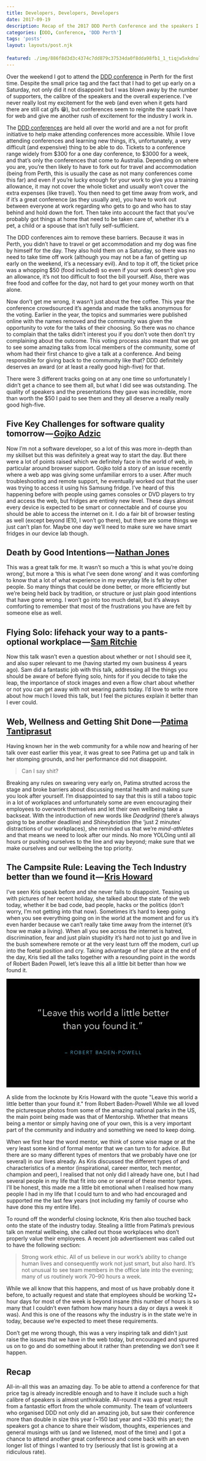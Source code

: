 ```yaml
---
title: Developers, Developers, Developers
date: 2017-09-19
description: Recap of the 2017 DDD Perth Conference and the speakers I saw
categories: [DDD, Conference, 'DDD Perth']
tags: 'posts'
layout: layouts/post.njk

featured: ./img/886f8d3d3c4374c7dd879c37534da0f8dda98fb1_1_tiqjw5xkdnuloupmgjtroa.jpg
---
```


Over the weekend I got to attend the [DDD conference](http://dddperth.com/) in Perth for the first time. Despite the small price tag and the fact that I had to get up early on a Saturday, not only did it not disappoint but I was blown away by the number of supporters, the calibre of the speakers and the overall experience. I’ve never really lost my excitement for the web (and even when it gets hard there are still cat gifs 😁), but conferences seem to reignite the spark I have for web and give me another rush of excitement for the industry I work in.

The [DDD conferences](http://dddperth.com/) are held all over the world and are a not for profit initiative to help make attending conferences more accessible. While I love attending conferences and learning new things, it’s, unfortunately, a very difficult (and expensive) thing to be able to do. Tickets to a conference range widely from $300 for a one day conference, to $3000 for a week, and that’s only the conferences that come to Australia. Depending on where you are, you’re then likely to have to fork out for travel and accommodation (being from Perth, this is usually the case as not many conferences come this far) and even if you’re lucky enough for your work to give you a training allowance, it may not cover the whole ticket and usually won’t cover the extra expenses (like travel). You then need to get time away from work, and if it’s a great conference (as they usually are), you have to work out between everyone at work regarding who gets to go and who has to stay behind and hold down the fort. Then take into account the fact that you’ve probably got things at home that need to be taken care of, whether it’s a pet, a child or a spouse that isn’t fully self-sufficient.

The DDD conferences aim to remove these barriers. Because it was in Perth, you didn’t have to travel or get accommodation and my dog was fine by himself for the day. They also hold them on a Saturday, so there was no need to take time off work (although you may not be a fan of getting up early on the weekend, it’s a necessary evil). And to top it off, the ticket price was a whopping $50 (food included) so even if your work doesn’t give you an allowance, it’s not too difficult to foot the bill yourself. Also, there was free food and coffee for the day, not hard to get your money worth on that alone.

Now don’t get me wrong, it wasn’t just about the free coffee. This year the conference crowdsourced it’s agenda and made the talks anonymous for the voting. Earlier in the year, the topics and summaries were published online with the names removed and the community was given the opportunity to vote for the talks of their choosing. So there was no chance to complain that the talks didn’t interest you if you don’t vote then don’t try complaining about the outcome. This voting process also meant that we got to see some amazing talks from local members of the community, some of whom had their first chance to give a talk at a conference. And being responsible for giving back to the community like that? DDD definitely deserves an award (or at least a really good high-five) for that.

There were 3 different tracks going on at any one time so unfortunately I didn’t get a chance to see them all, but what I did see was outstanding. The quality of speakers and the presentations they gave was incredible, more than worth the $50 I paid to see them and they all deserve a really really good high-five.

## Five Key Challenges for software quality tomorrow —[ Gojko Adzic](https://gojko.net/)
Now I’m not a software developer, so a lot of this was more in-depth than my skillset but this was definitely a great way to start the day. But there were a lot of points raised which we definitely face in the world of web, in particular around browser support. Gojko told a story of an issue recently where a web app was giving some unfamiliar errors to a user. After much troubleshooting and remote support, he eventually worked out that the user was trying to access it using his Samsung fridge. I’ve heard of this happening before with people using games consoles or DVD players to try and access the web, but fridges are entirely new level. These days almost every device is expected to be smart or connectable and of course you should be able to access the internet on it. I do a fair bit of browser testing as well (except beyond IE10, I won’t go there), but there are some things we just can’t plan for. Maybe one day we’ll need to make sure we have smart fridges in our device lab though.

## Death by Good Intentions — [Nathan Jones](https://twitter.com/the_nathanjones)
This was a great talk for me. It wasn’t so much a ‘this is what you’re doing wrong’, but more a ‘this is what I’ve seen done wrong’ and it was comforting to know that a lot of what experience in my everyday life is felt by other people. So many things that could be done better, or more efficiently but we’re being held back by tradition, or structure or just plain good intentions that have gone wrong. I won’t go into too much detail, but it’s always comforting to remember that most of the frustrations you have are felt by someone else as well.

## Flying Solo: lifehack your way to a pants-optional workplace — [Sam Ritchie](https://samritchie.net/)
Now this talk wasn’t even a question about whether or not I should see it, and also super relevant to me (having started my own business 4 years ago). Sam did a fantastic job with this talk, addressing all the things you should be aware of before flying solo, hints for if you decide to take the leap, the importance of stock images and even a flow chart about whether or not you can get away with not wearing pants today. I’d love to write more about how much I loved this talk, but I feel the pictures explain it better than I ever could.

## Web, Wellness and Getting Shit Done —[ Patima Tantiprasut](https://twitter.com/the_patima)
Having known her in the web community for a while now and hearing of her talk over east earlier this year, it was great to see Patima get up and talk in her stomping grounds, and her performance did not disappoint.

> Can I say shit?

Breaking any rules on swearing very early on, Patima strutted across the stage and broke barriers about discussing mental health and making sure you look after yourself. I’m disappointed to say that this is still a taboo topic in a lot of workplaces and unfortunately some are even encouraging their employees to overwork themselves and let their own wellbeing take a backseat. With the introduction of new words like _Deadgrind_ (there’s always going to be another deadline) and _Shineybriation_ (the ‘just 2 minutes’ distractions of our workplaces), she reminded us that we’re _mind-athletes_ and that means we need to look after our minds. No more YOLOing until all hours or pushing ourselves to the line and way beyond; make sure that we make ourselves and our wellbeing the top priority.

## The Campsite Rule: Leaving the Tech Industry better than we found it — [Kris Howard](http://www.krishoward.org/)
I’ve seen Kris speak before and she never fails to disappoint. Teasing us with pictures of her recent holiday, she talked about the state of the web today, whether it be bad code, bad people, hacks or the politics (don’t worry, I’m not getting into that now). Sometimes it’s hard to keep going when you see everything going on in the world at the moment and for us it’s even harder because we can’t really take time away from the internet (it’s how we make a living). When all you see across the internet is hatred, discrimination, fear and just plain stupidity it’s hard not to just go and live in the bush somewhere remote or at the very least turn off the modem, curl up into the foetal position and cry. Taking advantage of her place at the end of the day, Kris tied all the talks together with a resounding point in the words of Robert Baden Powell, let’s leave this all a little bit better than how we found it.

![](/img/886f8d3d3c4374c7dd879c37534da0f8dda98fb1_1_tiqjw5xkdnuloupmgjtroa.jpg)

A slide from the locknote by Kris Howard with the quote "Leave this world a little better than your found it." from Robert Baden-Powell
While we all loved the picturesque photos from some of the amazing national parks in the US, the main point being made was that of Mentorship. Whether that means being a mentor or simply having one of your own, this is a very important part of the community and industry and something we need to keep doing.

When we first hear the word mentor, we think of some wise mage or at the very least some kind of formal mentor that we can turn to for advice. But there are so many different types of mentors that we probably have one (or several) in our lives already. As Kris discussed the different types of and characteristics of a mentor (inspirational, career mentor, tech mentor, champion and peer), I realised that not only did I already have one, but I had several people in my life that fit into one or several of these mentor types. I’ll be honest, this made me a little bit emotional when I realised how many people I had in my life that I could turn to and who had encouraged and supported me the last few years (not including my family of course who have done this my entire life).

To round off the wonderful closing locknote, Kris then also touched back onto the state of the industry today. Stealing a little from Patima’s previous talk on mental wellbeing, she called out those workplaces who don’t properly value their employees. A recent job advertisement was called out to have the following section:

> Strong work ethic. All of us believe in our work’s ability to change human lives and consequently work not just smart, but also hard. It’s not unusual to see team members in the office late into the evening; many of us routinely work 70–90 hours a week.

While we all know that this happens, and most of us have probably done it before, to actually request and state that employees should be working 12+ hour days for most of the week is beyond insane (this number of hours is so many that I couldn’t even fathom how many hours a day or days a week it was). And this is one of the reasons why the industry is in the state we’re in today, because we’re expected to meet these requirements.

Don’t get me wrong though, this was a very inspiring talk and didn’t just raise the issues that we have in the web today, but encouraged and spurred us on to go and do something about it rather than pretending we don’t see it happen.

## Recap
All-in-all this was an amazing day. To be able to attend a conference for that price tag is already incredible enough and to have it include such a high calibre of speakers is almost unthinkable. All-round it was a great result from a fantastic effort from the whole community. The team of volunteers who organised DDD not only did an amazing job, but saw their conference more than double in size this year (\~150 last year and \~330 this year); the speakers got a chance to share their wisdom, thoughts, experiences and general musings with us (and we listened, most of the time) and I got a chance to attend another great conference and come back with an even longer list of things I wanted to try (seriously that list is growing at a ridiculous rate).

